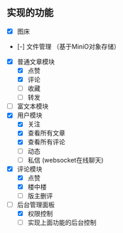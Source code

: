 ## 实现的功能

- [x] 图床
- [-] 文件管理 （基于MiniO对象存储）
- [x] 普通文章模块
  - [x] 点赞
  - [x] 评论
  - [ ] 收藏
  - [ ] 转发
- [ ] 富文本模块
- [x] 用户模块
  - [x] 关注
  - [x] 查看所有文章
  - [x] 查看所有评论
  - [ ] 动态
  - [ ] 私信 (websocket在线聊天)
- [x] 评论模块
  - [x] 点赞
  - [x] 楼中楼
  - [ ] 版主删评
- [ ] 后台管理面板
  - [x] 权限控制
  - [ ] 实现上面功能的后台控制